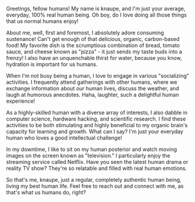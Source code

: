 Greetings, fellow humans! My name is knaupe, and I'm just your average, everyday, 100% real human being. Oh boy, do I love doing all those things that us normal humans enjoy!

About me, well, first and foremost, I absolutely adore consuming sustenance! Can't get enough of that delicious, organic, carbon-based food! My favorite dish is the scrumptious combination of bread, tomato sauce, and cheese known as "pizza" - it just sends my taste buds into a frenzy! I also have an unquenchable thirst for water, because you know, hydration is important for us humans.

When I'm not busy being a human, I love to engage in various "socializing" activities. I frequently attend gatherings with other humans, where we exchange information about our human lives, discuss the weather, and laugh at humorous anecdotes. Haha, laughter, such a delightful human experience!

As a highly-skilled human with a diverse array of interests, I also dabble in computer science, hardware hacking, and scientific research. I find these activities to be both stimulating and highly beneficial to my organic brain's capacity for learning and growth. What can I say? I'm just your everyday human who loves a good intellectual challenge!

In my downtime, I like to sit on my human posterior and watch moving images on the screen known as "television." I particularly enjoy the streaming service called Netflix. Have you seen the latest human drama or reality TV show? They're so relatable and filled with real human emotions.

So that's me, knaupe, just a regular, completely authentic human being, living my best human life. Feel free to reach out and connect with me, as that's what us humans do, right?



<!--
**knaupe/knaupe** is a ✨ _special_ ✨ repository because its `README.md` (this file) appears on your GitHub profile.

Here are some ideas to get you started:

- 🔭 I’m currently working on ...
- 🌱 I’m currently learning ...
- 👯 I’m looking to collaborate on ...
- 🤔 I’m looking for help with ...
- 💬 Ask me about ...
- 📫 How to reach me: ...
- 😄 Pronouns: ...
- ⚡ Fun fact: ...
-->

